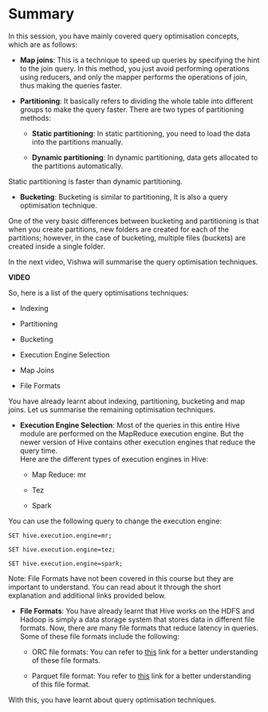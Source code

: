 # Summary

In this session, you have mainly covered query optimisation concepts, which are as follows:

- **Map joins**: This is a technique to speed up queries by specifying the hint to the join query. In this method, you just avoid performing operations using reducers, and only the mapper performs the operations of join, thus making the queries faster.

- **Partitioning**: It basically refers to dividing the whole table into different groups to make the query faster. There are two types of partitioning methods:

  - **Static partitioning**: In static partitioning, you need to load the data into the partitions manually.

  - **Dynamic partitioning**: In dynamic partitioning, data gets allocated to the partitions automatically.

Static partitioning is faster than dynamic partitioning.

- **Bucketing**: Bucketing is similar to partitioning, It is also a query optimisation technique.

One of the very basic differences between bucketing and partitioning is that when you create partitions, new folders are created for each of the partitions; however, in the case of bucketing, multiple files (buckets) are created inside a single folder.

In the next video, Vishwa will summarise the query optimisation techniques.

**VIDEO**

So, here is a list of the query optimisations techniques:

- Indexing

- Partitioning

- Bucketing

- Execution Engine Selection

- Map Joins

- File Formats

You have already learnt about indexing, partitioning, bucketing and map joins. Let us summarise the remaining optimisation techniques.

- **Execution Engine Selection**: Most of the queries in this entire Hive module are performed on the MapReduce execution engine. But the newer version of Hive contains other execution engines that reduce the query time.  
    Here are the different types of execution engines in Hive:

  - Map Reduce: mr

  - Tez

  - Spark

You can use the following query to change the execution engine:

`SET hive.execution.engine=mr;`

`SET hive.execution.engine=tez;`

`SET hive.execution.engine=spark;`

Note: File Formats have not been covered in this course but they are important to understand. You can read about it through the short explanation and additional links provided below.

- **File Formats**: You have already learnt that Hive works on the HDFS and Hadoop is simply a data storage system that stores data in different file formats. Now, there are many file formats that reduce latency in queries. Some of these file formats include the following:

  - ORC file formats: You can refer to [this](https://cwiki.apache.org/confluence/display/Hive/LanguageManual+ORC) link for a better understanding of these file formats.

  - Parquet file format: You refer to [this](https://www.ellicium.com/parquet-file-format-structure/) link for a better understanding of this file format.

With this, you have learnt about query optimisation techniques.
